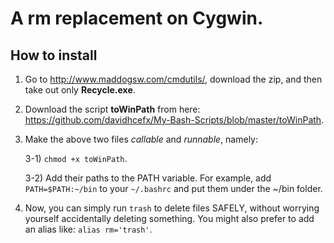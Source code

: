 # A rm replacement on Cygwin.
## How to install

1. Go to http://www.maddogsw.com/cmdutils/, download the zip, and then take out only **Recycle.exe**.

2. Download the script **toWinPath** from here: https://github.com/davidhcefx/My-Bash-Scripts/blob/master/toWinPath.

3. Make the above two files *callable* and *runnable*, namely:

	3-1) `chmod +x toWinPath`.

	3-2) Add their paths to the PATH variable. For example, add `PATH=$PATH:~/bin` to your `~/.bashrc` and put them under the ~/bin folder.

4. Now, you can simply run `trash` to delete files SAFELY, without worrying yourself accidentally deleting something. You might also prefer to add an alias like: `alias rm='trash'`.
